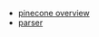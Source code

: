 - [pinecone overview](https://medium.freecodecamp.org/the-programming-language-pipeline-91d3f449c919)
- [parser](http://lisperator.net/pltut/parser/token-stream)
